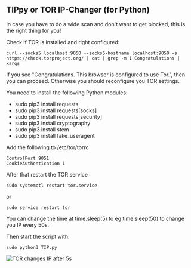 ## TIPpy or TOR IP-Changer (for Python)

In case you have to do a wide scan and don't want to get blocked, this is the right thing for you!


Check if TOR is installed and right configured:

```
curl --socks5 localhost:9050 --socks5-hostname localhost:9050 -s https://check.torproject.org/ | cat | grep -m 1 Congratulations | xargs
```
If you see "Congratulations. This browser is configured to use Tor.", then you can proceed. Otherwise you should reconfigure you TOR settings.

You need to install the following Python modules:

- sudo pip3 install requests
- sudo pip3 install requests[socks]
- sudo pip3 install requests[security]
- sudo pip3 install cryptography
- sudo pip3 install stem
- sudo pip3 install fake_useragent


Add the following to /etc/tor/torrc

```
ControlPort 9051
CookieAuthentication 1
```

After that restart the TOR service

```
sudo systemctl restart tor.service 
```

or

```
sudo service restart tor
```

You can change the time at time.sleep(5) to eg time.sleep(50) to change you IP every 50s.

Then start the script with:

```
sudo python3 TIP.py 
```

![TOR changes IP after 5s](https://raw.githubusercontent.com/drgreenthumb93/tor_ip_changer/main/ip_changer1.png)
